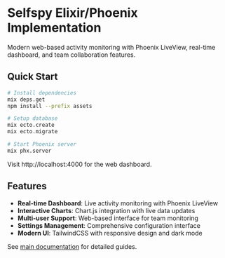 # Selfspy Elixir/Phoenix Implementation

Modern web-based activity monitoring with Phoenix LiveView, real-time dashboard, and team collaboration features.

## Quick Start

```bash
# Install dependencies
mix deps.get
npm install --prefix assets

# Setup database
mix ecto.create
mix ecto.migrate

# Start Phoenix server
mix phx.server
```

Visit http://localhost:4000 for the web dashboard.

## Features

- **Real-time Dashboard**: Live activity monitoring with Phoenix LiveView
- **Interactive Charts**: Chart.js integration with live data updates
- **Multi-user Support**: Web-based interface for team monitoring
- **Settings Management**: Comprehensive configuration interface
- **Modern UI**: TailwindCSS with responsive design and dark mode

See [main documentation](../docs/) for detailed guides.
